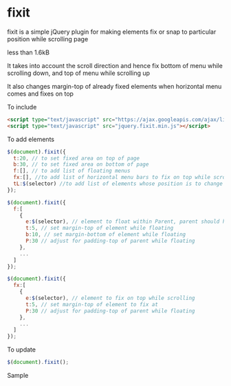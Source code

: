 # fixit

fixit is a simple jQuery plugin for making elements fix or snap to particular position while scrolling page

less than 1.6kB

It takes into account the scroll direction and hence fix bottom of menu while scrolling down, and top of menu while scrolling up

It also changes margin-top of already fixed elements when horizontal menu comes and fixes on top

To include
```html
<script type="text/javascript" src="https://ajax.googleapis.com/ajax/libs/jquery/1.11.1/jquery.min.js"></script>
<script type="text/javascript" src="jquery.fixit.min.js"></script>
```

To add elements
```javascript
$(document).fixit({
  t:20, // to set fixed area on top of page
  b:30, // to set fixed area on bottom of page
  f:[], // to add list of floating menus
  fx:[], //to add list of horizontal menu bars to fix on top while scrolling
  tL:$(selector) //to add list of elements whose position is to change when fx elements fixes on top and changes windows view area
});

$(document).fixit({
  f:[
    {
      e:$(selector), // element to float within Parent, parent should have greater height than element
      t:5, // set margin-top of element while floating
      b:10, // set margin-bottom of element while floating
      P:30 // adjust for padding-top of parent while floating
    },
    ...
  ]
});

$(document).fixit({
  fx:[
    {
      e:$(selector), // element to fix on top while scrolling
      t:5, // set margin-top of element to fix at
      P:30 // adjust for padding-top of parent while floating
    },
    ...
  ]
});
```

To update
```javascript
$(document).fixit();
```

Sample
```html
```

